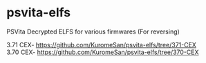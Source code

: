 # psvita-elfs
PSVita Decrypted ELFS for various firmwares (For reversing)


3.71 CEX- https://github.com/KuromeSan/psvita-elfs/tree/371-CEX     
3.70 CEX- https://github.com/KuromeSan/psvita-elfs/tree/370-CEX     
